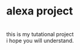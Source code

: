 # alexa project
<br>
this is my tutational project<br>
i hope you will understand.
                            
